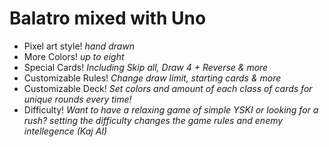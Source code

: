 # Balatro mixed with Uno

- Pixel art style! *hand drawn*
- More Colors! *up to eight*
- Special Cards! *Including Skip all, Draw 4 + Reverse & more*
- Customizable Rules! *Change draw limit, starting cards & more*
- Customizable Deck! *Set colors and amount of each class of cards for unique rounds every time!*
- Difficulty! *Want to have a relaxing game of simple YSKI or looking for a rush? setting the difficulty changes the game rules and enemy intellegence (Kaj AI)*

